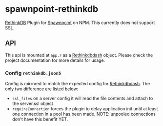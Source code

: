 # spawnpoint-rethinkdb
[RethinkDB](http://rethinkdb.com/) Plugin for [Spawnpoint](https://github.com/nodecraft/spawnpoint.js) on NPM. This currently does not support SSL.

## API
This api is mounted at `app.r` as a [Rethinkdbdash](https://github.com/neumino/rethinkdbdash) object. Please check the project documentation for more details for usage.

### Config `rethinkdb.json5`
Config is mirrored to match the expected config for [Rethinkdbdash](https://github.com/neumino/rethinkdbdash). The only two difference are listed below:

- `ssl_files` on a server config it will read the file contents and attach to the server.ssl object
- `requireConnection` forces the plugin to delay application init until at least one connection in a pool has been made. NOTE: unpooled connections don't have this benefit YET.